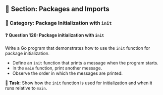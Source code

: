 ## 📘 Section: Packages and Imports  
### 🔹 Category: Package Initialization with `init`  
#### ❓ Question 126: Package initialization with `init`

Write a Go program that demonstrates how to use the `init` function for package initialization.

- Define an `init` function that prints a message when the program starts.
- In the `main` function, print another message.
- Observe the order in which the messages are printed.

🔧 **Task:** Show how the `init` function is used for initialization and when it runs relative to `main`.
